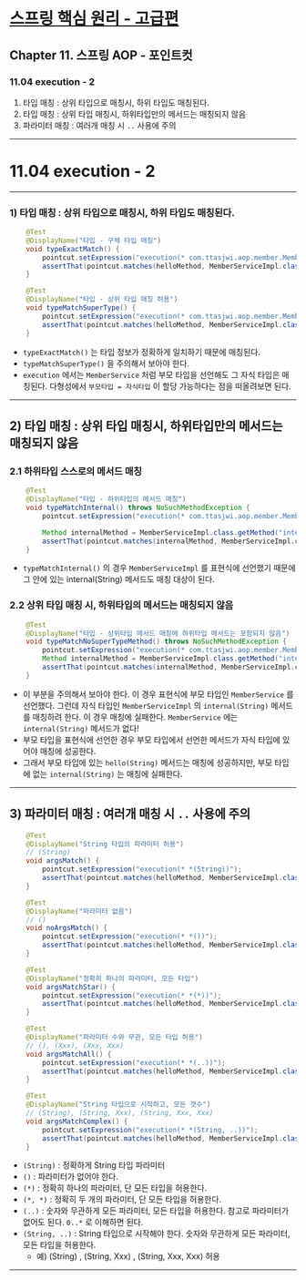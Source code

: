 # <a href = "../README.md" target="_blank">스프링 핵심 원리 - 고급편</a>
## Chapter 11. 스프링 AOP - 포인트컷
### 11.04 execution - 2
1) 타입 매칭 : 상위 타입으로 매칭시, 하위 타입도 매칭된다.
2) 타입 매칭 : 상위 타입 매칭시, 하위타입만의 메서드는 매칭되지 않음
3) 파라미터 매칭 : 여러개 매칭 시 `..` 사용에 주의

---

# 11.04 execution - 2

---

### 1) 타입 매칭 : 상위 타입으로 매칭시, 하위 타입도 매칭된다.
```java
    @Test
    @DisplayName("타입 - 구체 타입 매칭")
    void typeExactMatch() {
        pointcut.setExpression("execution(* com.ttasjwi.aop.member.MemberServiceImpl.*(..))");
        assertThat(pointcut.matches(helloMethod, MemberServiceImpl.class)).isTrue();
    }

    @Test
    @DisplayName("타입 - 상위 타입 매칭 허용")
    void typeMatchSuperType() {
        pointcut.setExpression("execution(* com.ttasjwi.aop.member.MemberService.*(..))");
        assertThat(pointcut.matches(helloMethod, MemberServiceImpl.class)).isTrue();
    }
```
- `typeExactMatch()` 는 타입 정보가 정확하게 일치하기 때문에 매칭된다.
- `typeMatchSuperType()` 을 주의해서 보아야 한다.
- `execution` 에서는 `MemberService` 처럼 부모 타입을 선언해도 그 자식 타입은 매칭된다. 다형성에서
`부모타입 = 자식타입` 이 할당 가능하다는 점을 떠올려보면 된다.

---

## 2) 타입 매칭 : 상위 타입 매칭시, 하위타입만의 메서드는 매칭되지 않음

### 2.1 하위타입 스스로의 메서드 매칭
```java
    @Test
    @DisplayName("타입 - 하위타입의 메서드 매칭")
    void typeMatchInternal() throws NoSuchMethodException {
        pointcut.setExpression("execution(* com.ttasjwi.aop.member.MemberServiceImpl.*(..))");

        Method internalMethod = MemberServiceImpl.class.getMethod("internal", String.class);
        assertThat(pointcut.matches(internalMethod, MemberServiceImpl.class)).isTrue();
    }
```
- `typeMatchInternal()` 의 경우 `MemberServiceImpl` 를 표현식에 선언했기 때문에 그 안에 있는
internal(String) 메서드도 매칭 대상이 된다.

### 2.2 상위 타입 매칭 시, 하위타입의 메서드는 매칭되지 않음
```java
    @Test
    @DisplayName("타입 - 상위타입 메서드 매칭에 하위타입 메서드는 포함되지 않음")
    void typeMatchNoSuperTypeMethod() throws NoSuchMethodException {
        pointcut.setExpression("execution(* com.ttasjwi.aop.member.MemberService.*(..))");
        Method internalMethod = MemberServiceImpl.class.getMethod("internal", String.class);
        assertThat(pointcut.matches(internalMethod, MemberServiceImpl.class)).isFalse();
    }
```
- 이 부분을 주의해서 보아야 한다. 이 경우 표현식에 부모 타입인 `MemberService` 를 선언했다. 그런데 자식 타입인 `MemberServiceImpl` 의
`internal(String)` 메서드를 매칭하려 한다. 이 경우 매칭에 실패한다. `MemberService` 에는
`internal(String)` 메서드가 없다!
- 부모 타입을 표현식에 선언한 경우 부모 타입에서 선언한 메서드가 자식 타입에 있어야 매칭에 성공한다.
- 그래서 부모 타입에 있는 `hello(String)` 메서드는 매칭에 성공하지만, 부모 타입에 없는
`internal(String)` 는 매칭에 실패한다.

---

## 3) 파라미터 매칭 : 여러개 매칭 시 `..` 사용에 주의
```java
    @Test
    @DisplayName("String 타입의 파라미터 허용")
    // (String)
    void argsMatch() {
        pointcut.setExpression("execution(* *(String))");
        assertThat(pointcut.matches(helloMethod, MemberServiceImpl.class)).isTrue();
    }

    @Test
    @DisplayName("파라미터 없음")
    // ()
    void noArgsMatch() {
        pointcut.setExpression("execution(* *())");
        assertThat(pointcut.matches(helloMethod, MemberServiceImpl.class)).isFalse();
    }

    @Test
    @DisplayName("정확히 하나의 파라미터, 모든 타입")
    void argsMatchStar() {
        pointcut.setExpression("execution(* *(*))");
        assertThat(pointcut.matches(helloMethod, MemberServiceImpl.class)).isTrue();
    }

    @Test
    @DisplayName("파라미터 수와 무관, 모든 타입 허용")
    // (), (Xxx), (Xxx, Xxx)
    void argsMatchAll() {
        pointcut.setExpression("execution(* *(..))");
        assertThat(pointcut.matches(helloMethod, MemberServiceImpl.class)).isTrue();
    }

    @Test
    @DisplayName("String 타입으로 시작하고, 모든 갯수")
    // (String), (String, Xxx), (String, Xxx, Xxx)
    void argsMatchComplex() {
        pointcut.setExpression("execution(* *(String, ..))");
        assertThat(pointcut.matches(helloMethod, MemberServiceImpl.class)).isTrue();
    }
```
- `(String)` : 정확하게 String 타입 파라미터
- `()` : 파라미터가 없어야 한다.
- `(*)` : 정확히 하나의 파라미터, 단 모든 타입을 허용한다.
- `(*, *)` : 정확히 두 개의 파라미터, 단 모든 타입을 허용한다.
- `(..)` : 숫자와 무관하게 모든 파라미터, 모든 타입을 허용한다. 참고로 파라미터가 없어도 된다. `0..*` 로
이해하면 된다.
- `(String, ..)` : String 타입으로 시작해야 한다. 숫자와 무관하게 모든 파라미터, 모든 타입을 허용한다.
  - 예) (String) , (String, Xxx) , (String, Xxx, Xxx) 허용

---
